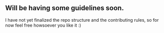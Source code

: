 ## Will be having some guidelines soon.

I have not yet finalized the repo structure and the contributing rules, so for now feel free howsoever you like it :)
